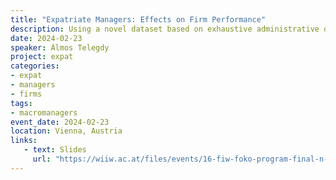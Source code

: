 ```yaml
---
title: "Expatriate Managers: Effects on Firm Performance"
description: Using a novel dataset based on exhaustive administrative data from Hungary on firms and their managers for 1985--2022, we study the impact of expatriate Chief Executive Officers (CEOs) on firm outcomes. 
date: 2024-02-23
speaker: Álmos Telegdy
project: expat
categories:
- expat
- managers
- firms
tags:
- macromanagers
event_date: 2024-02-23
location: Vienna, Austria
links:
   - text: Slides
     url: "https://wiiw.ac.at/files/events/16-fiw-foko-program-final-n-659.pdf"
---
```

